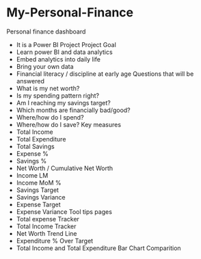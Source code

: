 # My-Personal-Finance

Personal finance dashboard
-	It is a Power BI  Project
Project Goal 
-	Learn power BI and data analytics
-	Embed analytics into daily life
-	Bring your own data
-	Financial literacy / discipline at early age
Questions that will be answered
-	What is my net worth?
-	Is my spending pattern right?
-	Am I reaching my savings target?
-	Which months are financially bad/good?
-	Where/how do I spend?
-	Where/how do I save?
Key measures
-	Total Income
-	Total Expenditure
-	Total Savings
-	Expense %
-	Savings %
-	Net Worth / Cumulative Net Worth
-	Income LM
-	Income MoM %
-	Savings Target
-	Savings Variance
-	Expense Target
-	Expense Variance
Tool tips pages 
-	Total expense Tracker
-	Total Income Tracker
-	Net Worth Trend Line
-	Expenditure % Over Target
-	Total Income and Total Expenditure Bar Chart Comparition
